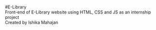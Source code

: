 #E-Library
<BR>
Front-end of E-Library website
using HTML, CSS and JS as an internship project
<br>Created by Ishika Mahajan
